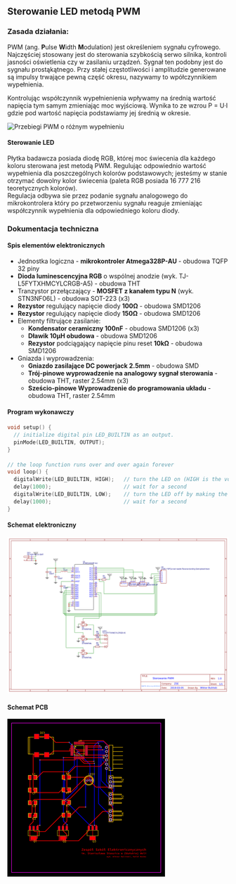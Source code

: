 ## Sterowanie LED metodą PWM
### Zasada działania:
PWM (ang. **P**ulse **W**idth **M**odulation) jest określeniem sygnału cyfrowego.
Najczęściej stosowany jest do sterowania szybkością serwo silnika, kontroli jasności oświetlenia czy w zasilaniu urządzeń. Sygnał ten podobny jest do sygnału
prostąkątnego. Przy stałej częstotliwości i amplitudzie generowane są impulsy
trwające pewną część okresu, nazywamy to wpółczynnikiem wypełnienia.  

Kontrolując współczynnik wypełnienienia wpływamy na średnią wartość napięcia
tym samym zmieniając moc wyjściową. Wynika to ze wzrou P = U·I gdzie pod
wartość napięcia podstawiamy jej średnią w okresie.

![](./pwm-duty.png "Przebiegi PWM o różnym wypełnieniu")

#### Sterowanie LED

Płytka badawcza posiada diodę RGB, której moc świecenia dla każdego koloru sterowana jest metodą PWM. Regulując odpowiednio wartość wypełnienia dla poszczególnych kolorów podstawowych; jesteśmy w stanie otrzymać dowolny kolor świecenia (paleta RGB posiada 16 777 216 teoretycznych kolorów).  
Regulacja odbywa sie przez podanie sygnału analogowego do mikrokontrolera który po przetworzeniu sygnału reaguje zmieniając współczynnik wypełnienia dla odpowiedniego koloru diody.

### Dokumentacja techniczna

#### Spis elementów elektronicznych

- Jednostka logiczna - **mikrokontroler Atmega328P-AU** - obudowa TQFP 32 piny
- **Dioda luminescencyjna RGB** o wspólnej anodzie (wyk. TJ-L5FYTXHMCYLCRGB-A5) - obudowa THT
- Tranzystor przełączający - **MOSFET z kanałem typu N** (wyk. STN3NF06L) - obudowa SOT-223 (x3)
- **Rezystor** regulujący napięcie diody **100Ω** - obudowa SMD1206
- **Rezystor** regulujący napięcie diody **150Ω** - obudowa SMD1206
- Elementy filtrujące zasilanie:
  - **Kondensator ceramiczny 100nF** - obudowa SMD1206 (x3)
  - **Dławik 10μH obudowa** - obudowa SMD1206
  - **Rezystor** podciągający napięcie pinu reset **10kΩ** - obudowa SMD1206
- Gniazda i wyprowadzenia:
  - **Gniazdo zasilające DC powerjack 2.5mm** - obudowa SMD
  - **Trój-pinowe wyprowadzenie na analogowy sygnał sterowania** - obudowa THT, raster 2.54mm (x3)
  - **Sześcio-pinowe Wyprowadzenie do programowania układu** - obudowa THT, raster 2.54mm

#### Program wykonawczy

<!-- TODO change code to real one -->

```C
void setup() {
  // initialize digital pin LED_BUILTIN as an output.
  pinMode(LED_BUILTIN, OUTPUT);
}

// the loop function runs over and over again forever
void loop() {
  digitalWrite(LED_BUILTIN, HIGH);   // turn the LED on (HIGH is the voltage level)
  delay(1000);                       // wait for a second
  digitalWrite(LED_BUILTIN, LOW);    // turn the LED off by making the voltage LOW
  delay(1000);                       // wait for a second
}
```

#### Schemat elektroniczny
![](./schematic.png "Schemat elektroniczny")

#### Schemat PCB
![](./PCB.png "Schemat PCB")